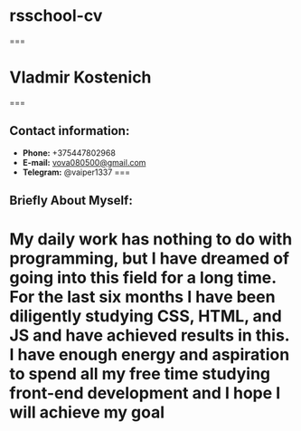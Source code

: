 # rsschool-cv
===
# Vladmir Kostenich
===
## Contact information:

* **Phone:** +375447802968
* **E-mail:** vova080500@gmail.com
* **Telegram:** @vaiper1337
===
## **Briefly About Myself:**


My daily work has nothing to do with programming, but I have dreamed of going into this field for a long time. For the last six months I have been diligently studying CSS, HTML, and JS and have achieved results in this. I have enough energy and aspiration to spend all my free time studying front-end development and I hope I will achieve my goal
====